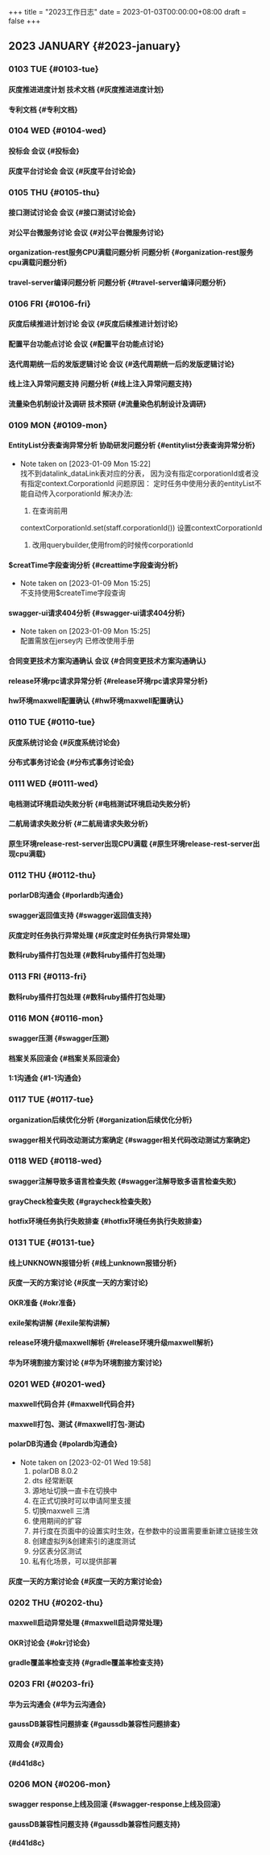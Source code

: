 +++
title = "2023工作日志"
date = 2023-01-03T00:00:00+08:00
draft = false
+++

## 2023 JANUARY {#2023-january}


### 0103 TUE {#0103-tue}


#### 灰度推进进度计划 <span class="tag"><span class="____">技术文档</span></span> {#灰度推进进度计划}


#### 专利文档 {#专利文档}


### 0104 WED {#0104-wed}


#### 投标会 <span class="tag"><span class="__">会议</span></span> {#投标会}


#### 灰度平台讨论会 <span class="tag"><span class="__">会议</span></span> {#灰度平台讨论会}


### 0105 THU {#0105-thu}


#### 接口测试讨论会 <span class="tag"><span class="__">会议</span></span> {#接口测试讨论会}


#### 对公平台微服务讨论 <span class="tag"><span class="__">会议</span></span> {#对公平台微服务讨论}


#### organization-rest服务CPU满载问题分析 <span class="tag"><span class="____">问题分析</span></span> {#organization-rest服务cpu满载问题分析}


#### travel-server编译问题分析 <span class="tag"><span class="____">问题分析</span></span> {#travel-server编译问题分析}


### 0106 FRI {#0106-fri}


#### 灰度后续推进计划讨论 <span class="tag"><span class="__">会议</span></span> {#灰度后续推进计划讨论}


#### 配置平台功能点讨论 <span class="tag"><span class="__">会议</span></span> {#配置平台功能点讨论}


#### 迭代周期统一后的发版逻辑讨论 <span class="tag"><span class="__">会议</span></span> {#迭代周期统一后的发版逻辑讨论}


#### 线上注入异常问题支持 <span class="tag"><span class="____">问题分析</span></span> {#线上注入异常问题支持}


#### 流量染色机制设计及调研 <span class="tag"><span class="____">技术预研</span></span> {#流量染色机制设计及调研}


### 0109 MON {#0109-mon}


#### EntityList分表查询异常分析 <span class="tag"><span class="____">协助研发</span><span class="____">问题分析</span></span> {#entitylist分表查询异常分析}

-   Note taken on <span class="timestamp-wrapper"><span class="timestamp">[2023-01-09 Mon 15:22] </span></span> <br />
    找不到datalink_dataLink表对应的分表，
    因为没有指定corporationId或者没有指定context.CorporationId
    问题原因：
    定时任务中使用分表的entityList不能自动传入corporationId
    解决办法:

    1.  在查询前用

    contextCorporationId.set(staff.corporationId())
    设置contextCorporationId

    1.  改用querybuilder,使用from的时候传corporationId


#### $creatTime字段查询分析 {#creattime字段查询分析}

-   Note taken on <span class="timestamp-wrapper"><span class="timestamp">[2023-01-09 Mon 15:25] </span></span> <br />
    不支持使用$createTime字段查询


#### swagger-ui请求404分析 {#swagger-ui请求404分析}

-   Note taken on <span class="timestamp-wrapper"><span class="timestamp">[2023-01-09 Mon 15:25] </span></span> <br />
    配置需放在jersey内
    已修改使用手册


#### 合同变更技术方案沟通确认 <span class="tag"><span class="__">会议</span></span> {#合同变更技术方案沟通确认}


#### release环境rpc请求异常分析 {#release环境rpc请求异常分析}


#### hw环境maxwell配置确认 {#hw环境maxwell配置确认}


### 0110 TUE {#0110-tue}


#### 灰度系统讨论会 {#灰度系统讨论会}


#### 分布式事务讨论会 {#分布式事务讨论会}


### 0111 WED {#0111-wed}


#### 电档测试环境启动失败分析 {#电档测试环境启动失败分析}


#### 二航局请求失败分析 {#二航局请求失败分析}


#### 原生环境release-rest-server出现CPU满载 {#原生环境release-rest-server出现cpu满载}


### 0112 THU {#0112-thu}


#### porlarDB沟通会 {#porlardb沟通会}


#### swagger返回值支持 {#swagger返回值支持}


#### 灰度定时任务执行异常处理 {#灰度定时任务执行异常处理}


#### 数科ruby插件打包处理 {#数科ruby插件打包处理}


### 0113 FRI {#0113-fri}


#### 数科ruby插件打包处理 {#数科ruby插件打包处理}


### 0116 MON {#0116-mon}


#### swagger压测 {#swagger压测}


#### 档案关系回滚会 {#档案关系回滚会}


#### 1:1沟通会 {#1-1沟通会}


### 0117 TUE {#0117-tue}


#### organization后续优化分析 {#organization后续优化分析}


#### swagger相关代码改动测试方案确定 {#swagger相关代码改动测试方案确定}


### 0118 WED {#0118-wed}


#### swagger注解导致多语言检查失败 {#swagger注解导致多语言检查失败}


#### grayCheck检查失败 {#graycheck检查失败}


#### hotfix环境任务执行失败排查 {#hotfix环境任务执行失败排查}


### 0131 TUE {#0131-tue}


#### 线上UNKNOWN报错分析 {#线上unknown报错分析}


#### 灰度一天的方案讨论 {#灰度一天的方案讨论}


#### OKR准备 {#okr准备}


#### exile架构讲解 {#exile架构讲解}


#### release环境升级maxwell解析 {#release环境升级maxwell解析}


#### 华为环境割接方案讨论 {#华为环境割接方案讨论}


### 0201 WED {#0201-wed}


#### maxwell代码合并 {#maxwell代码合并}


#### maxwell打包、测试 {#maxwell打包-测试}


#### polarDB沟通会 {#polardb沟通会}

-   Note taken on <span class="timestamp-wrapper"><span class="timestamp">[2023-02-01 Wed 19:58] </span></span> <br />
    1.  polarDB 8.0.2
    2.  dts 经常断联
    3.  源地址切换一直卡在切换中
    4.  在正式切换时可以申请阿里支援
    5.  切换maxwell 三清
    6.  使用期间的扩容
    7.  并行度在页面中的设置实时生效，在参数中的设置需要重新建立链接生效
    8.  创建虚拟列&amp;创建索引的速度测试
    9.  分区表分区测试
    10. 私有化场景，可以提供部署


#### 灰度一天的方案讨论会 {#灰度一天的方案讨论会}


### 0202 THU {#0202-thu}


#### maxwell启动异常处理 {#maxwell启动异常处理}


#### OKR讨论会 {#okr讨论会}


#### gradle覆盖率检查支持 {#gradle覆盖率检查支持}


### 0203 FRI {#0203-fri}


#### 华为云沟通会 {#华为云沟通会}


#### gaussDB兼容性问题排查 {#gaussdb兼容性问题排查}


#### 双周会 {#双周会}


####  {#d41d8c}


### 0206 MON {#0206-mon}


#### swagger response上线及回滚 {#swagger-response上线及回滚}


#### gaussDB兼容性问题支持 {#gaussdb兼容性问题支持}


####  {#d41d8c}

